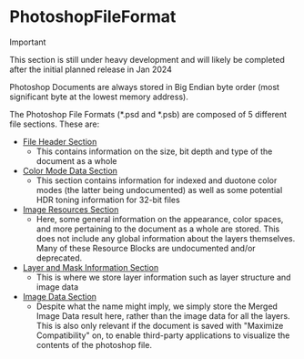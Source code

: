 # PhotoshopFileFormat

> [!IMPORTANT]
> This section is still under heavy development and will likely be completed after the initial planned release in Jan 2024

Photoshop Documents are always stored in Big Endian byte order (most significant byte at the lowest memory address).

The Photoshop File Formats (*.psd and *.psb) are composed of 5 different file sections. These are:

- [File Header Section](./FileHeader.md)
    - This contains information on the size, bit depth and type of the document as a whole
- [Color Mode Data Section](./ColorModeData.md)
    - This section contains information for indexed and duotone color modes (the latter being undocumented) as well as some potential HDR toning information for 32-bit files
- [Image Resources Section](./ImageResources.md)
    - Here, some general information on the appearance, color spaces, and more pertaining to the document as a whole are stored. This does not include any global information about the layers themselves. Many of these Resource Blocks are undocumented and/or deprecated.
- [Layer and Mask Information Section](./LayerAndMaskInformation.md)
    - This is where we store layer information such as layer structure and image data
- [Image Data Section](./ImageData.md)
    - Despite what the name might imply, we simply store the Merged Image Data result here, rather than the image data for all the layers. This is also only relevant if the document is saved with "Maximize Compatibility" on, to enable third-party applications to visualize the contents of the photoshop file.